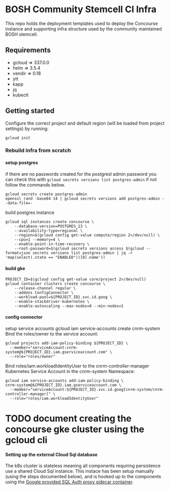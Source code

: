 # BOSH Community Stemcell CI Infra

This repo holds the deployment templates used to deploy the Concourse instance
and supporting infra structure used by the community maintained BOSH stemcell.

## Requirements
- gcloud => 337.0.0
- helm => 3.5.4
- vendir => 0.18
- ytt
- kapp
- jq
- kubectl

## Getting started

Configure the correct project and default region (will be loaded from project settings) by running:
```
gcloud init
```



### Rebuild infra from scratch


#### setup postgres
if there are no passwords created for the postgresl admin password
you can check this with `gcloud secrets versions list postgres-admin` if not follow the commands below.
```
gcloud secrets create postgres-admin
openssl rand -base64 14 | gcloud secrets versions add postgres-admin --data-file=-
```
build postgres instance
```
gcloud sql instances create concourse \
    --database-version=POSTGRES_13 \
    --availability-type=regional \
    --region=$(gcloud config get-value compute/region 2>/dev/null) \
    --cpu=1 --memory=4 \
    --enable-point-in-time-recovery \
    --root-password=$(gcloud secrets versions access $(gcloud --format=json secrets versions list postgres-admin | jq -r 'map(select(.state == "ENABLED"))[0].name'))
```

#### build gke
```
PROJECT_ID=$(gcloud config get-value core/project 2>/dev/null)
gcloud container clusters create concourse \
    --release-channel regular \
    --addons ConfigConnector \
    --workload-pool=${PROJECT_ID}.svc.id.goog \
    --enable-stackdriver-kubernetes \
    --enable-autoscaling --max-nodes=6 --min-nodes=1
```

#### config connector
setup service accounts
gcloud iam service-accounts create cnrm-system
Bind the roles/owner to the service account:
```
gcloud projects add-iam-policy-binding ${PROJECT_ID} \
  --member="serviceAccount:cnrm-system@${PROJECT_ID}.iam.gserviceaccount.com" \
  --role="roles/owner"
```
Bind roles/iam.workloadIdentityUser to the cnrm-controller-manager Kubernetes Service Account in the cnrm-system Namespace:
```
gcloud iam service-accounts add-iam-policy-binding \
cnrm-system@${PROJECT_ID}.iam.gserviceaccount.com \
  --member="serviceAccount:${PROJECT_ID}.svc.id.goog[cnrm-system/cnrm-controller-manager]" \
  --role="roles/iam.workloadIdentityUser"
```

# TODO document creating the concourse gke cluster using the gcloud cli

#### Setting up the external Cloud Sql database



The k8s cluster is stateless meaning all components requiring persistence use a shared Cloud Sql instance.
This instace has been setup manually (using the steps documented below), and is hooked up to the components using
the [Google provided SQL Auth proxy sidecar container](https://cloud.google.com/sql/docs/mysql/connect-kubernetes-engine#introduction).
